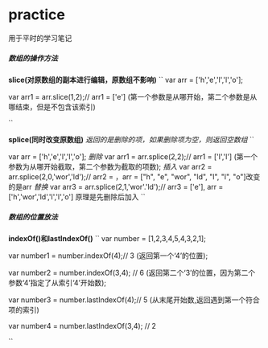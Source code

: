 # practice
用于平时的学习笔记
##### 数组的操作方法
**slice(对原数组的副本进行编辑，原数组不影响)**
``
 var arr = ['h','e','l','l','o'];

 var arr1 = arr.slice(1,2);//  arr1 = ['e'] (第一个参数是从哪开始，第二个参数是从哪结束，但是不包含该索引)

``

**splice(同时改变原数组)**
*返回的是删除的项，如果删除项为空，则返回空数组*
``

var arr = ['h','e','l','l','o'];
*删除*
var arr1 = arr.splice(2,2);//  arr1 = ['l','l']  (第一个参数为从哪开始截取，第二个参数为截取的项数);
*插入*
var arr2 = arr.splice(2,0,'wor','ld');// arr2 = [](arr2并没有改变)，arr = ["h", "e", "wor", "ld", "l", "l", "o"]改变的是arr
*替换*
var arr3 = arr.splice(2,1,'wor'.'ld');// arr3 = ['e'], arr = ['h','wor','ld','l','l','o'] 原理是先删除后加入
``

##### 数组的位置放法

**indexOf()**和**lastIndexOf()**
``
var number = [1,2,3,4,5,4,3,2,1];

var number1 = number.indexOf(4);// 3 (返回第一个‘4’的位置);

var number2 = number.indexOf(3,4); // 6 (返回第二个‘3’的位置，因为第二个参数‘4’指定了从索引‘4’开始数);

var number3 = number.lastIndexOf(4);// 5 (从末尾开始数,返回遇到第一个符合项的索引)

var number4 = number.lastIndexOf(3,4); // 2

``